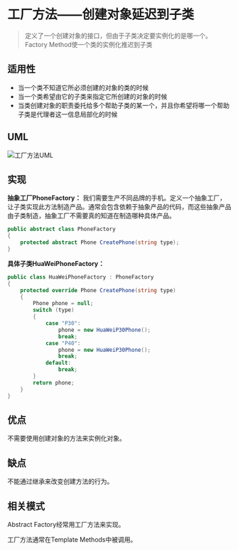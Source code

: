 # 工厂方法——创建对象延迟到子类

> 定义了一个创建对象的接口，但由于子类决定要实例化的是哪一个。Factory Method使一个类的实例化推迟到子类

## 适用性

- 当一个类不知道它所必须创建的对象的类的时候
- 当一个类希望由它的子类来指定它所创建的对象的时候
- 当类创建对象的职责委托给多个帮助子类的某一个，并且你希望将哪一个帮助子类是代理者这一信息局部化的时候

## UML

<img :src="$withBase('/design/design_pattern/03FactoryMethod.png')" alt="工厂方法UML"/>

## 实现

**抽象工厂PhoneFactory：** 我们需要生产不同品牌的手机。定义一个抽象工厂，让子类实现此方法制造产品。通常会包含依赖于抽象产品的代码，而这些抽象产品由子类制造，抽象工厂不需要真的知道在制造哪种具体产品。

```c#
public abstract class PhoneFactory
{
    protected abstract Phone CreatePhone(string type);
}
```

**具体子类HuaWeiPhoneFactory：**

```c#
public class HuaWeiPhoneFactory : PhoneFactory
{
    protected override Phone CreatePhone(string type)
    {
        Phone phone = null;
        switch (type)
        {
            case "P30":
                phone = new HuaWeiP30Phone();
                break;
            case "P40":
                phone = new HuaWeiP30Phone();
                break;
            default:
                break;
        }
        return phone;
    }
}
```

## 优点

不需要使用创建对象的方法来实例化对象。

## 缺点

不能通过继承来改变创建方法的行为。

## 相关模式

Abstract Factory经常用工厂方法来实现。

工厂方法通常在Template Methods中被调用。